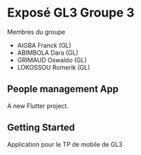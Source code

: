 # Exposé GL3 Groupe 3

Membres du groupe
 - AIGBA Franck (GL)
 - ABIMBOLA Dara (GL)
 - GRIMAUD Oswaldo (GL)
 - LOKOSSOU Romerik (GL)

## People management App

A new Flutter project.

## Getting Started

Application pour le TP de mobile de GL3

